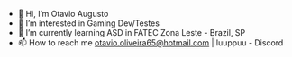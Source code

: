 - 👋 Hi, I’m Otavio Augusto
- 👀 I’m interested in Gaming Dev/Testes
- 🌱 I’m currently learning ASD in FATEC Zona Leste - Brazil, SP
- 📫 How to reach me otavio.oliveira65@hotmail.com | luuppuu - Discord
